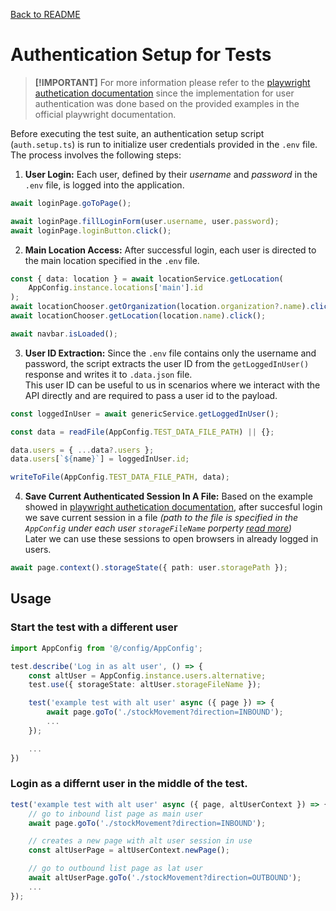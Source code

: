 [Back to README](/README.md)

# Authentication Setup for Tests

> **[!IMPORTANT]** For more information please refer to the [playwright authetication documentation](https://playwright.dev/docs/auth) since the implementation for user authentication was done based on the provided examples in the official playwright documentation.

Before executing the test suite, an authentication setup script (`auth.setup.ts`) is run to initialize user credentials provided in the `.env` file. The process involves the following steps:

1. **User Login:** Each user, defined by their _username_ and _password_ in the `.env` file, is logged into the application.
```ts
await loginPage.goToPage();

await loginPage.fillLoginForm(user.username, user.password);
await loginPage.loginButton.click();
```

2. **Main Location Access:** After successful login, each user is directed to the main location specified in the `.env` file.
```ts
const { data: location } = await locationService.getLocation(
    AppConfig.instance.locations['main'].id
);
await locationChooser.getOrganization(location.organization?.name).click();
await locationChooser.getLocation(location.name).click();

await navbar.isLoaded();
```

3. **User ID Extraction:** Since the `.env` file contains only the username and password, the script extracts the user ID from the `getLoggedInUser()` response and writes it to `.data.json` file. <br>This user ID can be useful to us in scenarios where we interact with the API directly and are required to pass a user id to the payload.

```ts
const loggedInUser = await genericService.getLoggedInUser();

const data = readFile(AppConfig.TEST_DATA_FILE_PATH) || {};

data.users = { ...data?.users };
data.users[`${name}`] = loggedInUser.id;

writeToFile(AppConfig.TEST_DATA_FILE_PATH, data);
```


4. **Save Current Authenticated Session In A File:** Based on the example showed in [playwright authetication documentation](https://playwright.dev/docs/auth), after succesful login we save current session in a file _(path to the file is specified in the `AppConfig` under each user `storageFileName` porperty [read more](/documentation/ApplicationConfiguration.md#user-configuration))_ <br>
Later we can use these sessions to open browsers in already logged in users.

```ts
await page.context().storageState({ path: user.storagePath });
```

## Usage

### Start the test with a different user

```ts
import AppConfig from '@/config/AppConfig';

test.describe('Log in as alt user', () => {
    const altUser = AppConfig.instance.users.alternative;
    test.use({ storageState: altUser.storageFileName });

    test('example test with alt user' async ({ page }) => {
        await page.goTo('./stockMovement?direction=INBOUND');
        ...
    });

    ...
})
```


### Login as a differnt user in the middle of the test.

```ts
test('example test with alt user' async ({ page, altUserContext }) => {
    // go to inbound list page as main user
    await page.goTo('./stockMovement?direction=INBOUND');

    // creates a new page with alt user session in use
    const altUserPage = altUserContext.newPage();

    // go to outbound list page as lat user
    await altUserPage.goTo('./stockMovement?direction=OUTBOUND');
    ...
});
```